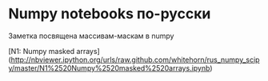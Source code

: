 Numpy notebooks по-русски
=========================

Заметка посвящена массивам-маскам в numpy

[N1: Numpy masked arrays] (http://nbviewer.ipython.org/urls/raw.github.com/whitehorn/rus_numpy_scipy/master/N1%2520Numpy%2520masked%2520arrays.ipynb)

